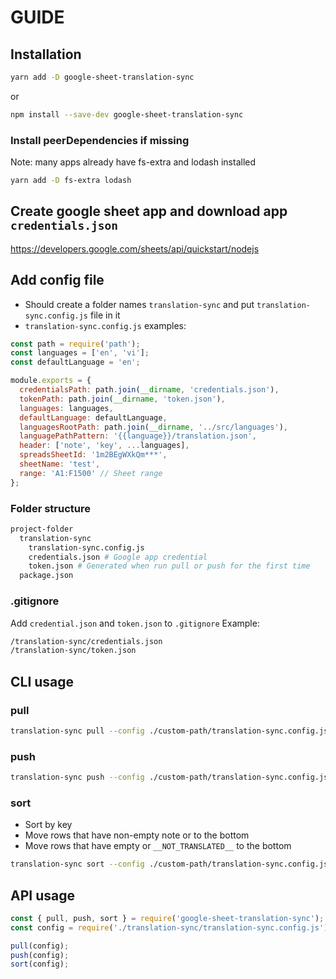 # GUIDE

## Installation

```bash
yarn add -D google-sheet-translation-sync
```

or

```bash
npm install --save-dev google-sheet-translation-sync
```

### Install peerDependencies if missing

Note: many apps already have fs-extra and lodash installed

```bash
yarn add -D fs-extra lodash
```

## Create google sheet app and download app `credentials.json`

https://developers.google.com/sheets/api/quickstart/nodejs

## Add config file

- Should create a folder names `translation-sync` and put `translation-sync.config.js` file in it
- `translation-sync.config.js` examples:

```js
const path = require('path');
const languages = ['en', 'vi'];
const defaultLanguage = 'en';

module.exports = {
  credentialsPath: path.join(__dirname, 'credentials.json'),
  tokenPath: path.join(__dirname, 'token.json'),
  languages: languages,
  defaultLanguage: defaultLanguage,
  languagesRootPath: path.join(__dirname, '../src/languages'),
  languagePathPattern: '{{language}}/translation.json',
  header: ['note', 'key', ...languages],
  spreadsSheetId: '1m2BEgWXkQm***',
  sheetName: 'test',
  range: 'A1:F1500' // Sheet range
};
```

### Folder structure

```bash
project-folder
  translation-sync
    translation-sync.config.js
    credentials.json # Google app credential
    token.json # Generated when run pull or push for the first time
  package.json
```

### .gitignore

Add `credential.json` and `token.json` to `.gitignore`
Example:

```bash
/translation-sync/credentials.json
/translation-sync/token.json
```

## CLI usage

### pull

```bash
translation-sync pull --config ./custom-path/translation-sync.config.js
```

### push

```bash
translation-sync push --config ./custom-path/translation-sync.config.js
```

### sort

- Sort by key
- Move rows that have non-empty note or to the bottom
- Move rows that have empty or `__NOT_TRANSLATED__` to the bottom

```bash
translation-sync sort --config ./custom-path/translation-sync.config.js
```

## API usage

```js
const { pull, push, sort } = require('google-sheet-translation-sync');
const config = require('./translation-sync/translation-sync.config.js');

pull(config);
push(config);
sort(config);
```

